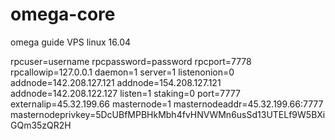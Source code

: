 # omega-core
omega guide VPS  linux 16.04

rpcuser=username
rpcpassword=password
rpcport=7778
rpcallowip=127.0.0.1
daemon=1
server=1
listenonion=0
addnode=142.208.127.121
addnode=154.208.127.121
addnode=142.208.122.127
listen=1
staking=0
port=7777
externalip=45.32.199.66
masternode=1
masternodeaddr=45.32.199.66:7777
masternodeprivkey=5DcUBfMPBHkMbh4fvHNVWMn6usSd13UTELf9W5BXiGQm35zQR2H
